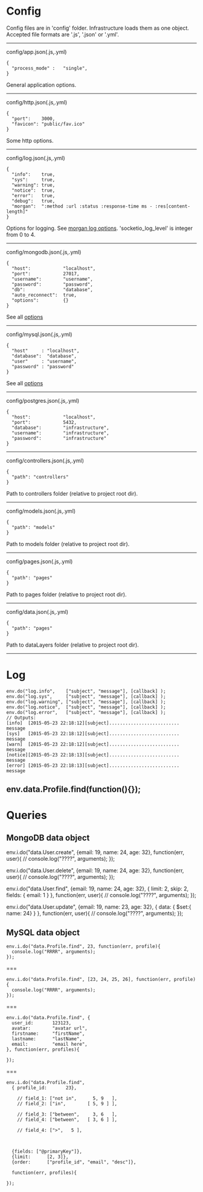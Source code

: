Config
======
  Config files are in 'config' folder. Infrastructure loads them as one object. Accepted file formats are '.js', '.json' or '.yml'.

  ---
  config/app.json(.js,.yml)

    {
      "process_mode" :   "single",
    }
  General application options.

  ---
  config/http.json(.js,.yml)

    {
      "port":    3000,
      "favicon": "public/fav.ico"
    }
  Some http options.

  ---
  config/log.json(.js,.yml)

    {
      "info":    true,
      "sys":     true,
      "warning": true,
      "notice":  true,
      "error":   true,
      "debug":   true,
      "morgan":  ":method :url :status :response-time ms - :res[content-length]"
    }
    
  Options for logging. See [morgan log options](https://github.com/expressjs/morgan). 'socketio_log_level' is integer from 0 to 4.

  ---
  config/mongodb.json(.js,.yml)

    {
      "host":            "localhost",
      "port":            27017,
      "username":        "username",
      "password":        "password",
      "db":              "database",
      "auto_reconnect":  true,
      "options":         {}
    }

  See all [options](http://mongodb.github.io/node-mongodb-native/api-generated/mongoclient.html)

  ---
  config/mysql.json(.js,.yml)

    {
      "host"     : "localhost",
      "database":  "database",
      "user"     : "username",
      "password" : "password"
    }

  See all [options](https://github.com/felixge/node-mysql/#connection-options)

  ---
  config/postgres.json(.js,.yml)

    {
      "host":            "localhost",
      "port":            5432,
      "database":        "infrastructure",
      "username":        "infrastructure",
      "password":        "infrastructure"
    }

  ---
  config/controllers.json(.js,.yml)

    {
      "path": "controllers"
    }
  Path to controllers folder (relative to project root dir).

  ---
  config/models.json(.js,.yml)

    {
      "path": "models"
    }

  Path to models folder (relative to project root dir).

  ---
  config/pages.json(.js,.yml)

    {
      "path": "pages"
    }

  Path to pages folder (relative to project root dir).

  ---
  config/data.json(.js,.yml)

    {
      "path": "pages"
    }

  Path to dataLayers folder (relative to project root dir).

  ---


Log
===
    env.do("log.info",    ["subject", "message"], [callback] );
    env.do("log.sys",     ["subject", "message"], [callback] );
    env.do("log.warning", ["subject", "message"], [callback] );
    env.do("log.notice",  ["subject", "message"], [callback] );
    env.do("log.error",   ["subject", "message"], [callback] );
    // Outputs:
    [info]  [2015-05-23 22:18:12][subject].......................... message          
    [sys]   [2015-05-23 22:18:12][subject].......................... message
    [warn]  [2015-05-23 22:18:12][subject].......................... message
    [notice][2015-05-23 22:18:13][subject].......................... message
    [error] [2015-05-23 22:18:13][subject].......................... message







env.data.Profile.find(function(){});
-------------------------------------------------------------------------------------------------------



Queries
=======

MongoDB data object
-------------------


  env.i.do("data.User.create", {email: 19, name: 24, age: 32}, function(err, user){
    // console.log("????", arguments);
  });

  env.i.do("data.User.delete", {email: 19, name: 24, age: 32}, function(err, user){
    // console.log("????", arguments);
  });

  env.i.do("data.User.find", {email: 19, name: 24, age: 32}, {
    limit:  2,
    skip:   2,
    fields: { email: 1 }
  }, function(err, user){
    // console.log("????", arguments);
  });


  env.i.do("data.User.update", {email: 19, name: 23, age: 32}, {
    data: { $set:{ name: 24} }
  }, function(err, user){
    // console.log("????", arguments);
  });


MySQL data object
-----------------


    env.i.do("data.Profile.find", 23, function(err, profile){
      console.log("RRRR", arguments);
    });

  ===

    env.i.do("data.Profile.find", [23, 24, 25, 26], function(err, profile){
      console.log("RRRR", arguments);
    });

  ===

    env.i.do("data.Profile.find", {
      user_id:       123123,
      avatar:        "avatar url",
      firstname:     "firstName",
      lastname:      "lastName",
      email:         "email here",
    }, function(err, profiles){
      
    });





  ===

    env.i.do("data.Profile.find", 
      { profile_id:       23}, 

        // field_1: ["not in",      5, 9   ],
        // field_2: ["in",        [ 5, 9 ] ],

        // field_3: ["between",     3, 6   ],
        // field_4: ["between",   [ 3, 6 ] ],

        // field_4: [">",   5 ],



      {fields: ["@primaryKey"]}, 
      {limit:      [2, 3]},
      {order:      ["profile_id", "email", "desc"]},

      function(err, profiles){
      
    });